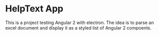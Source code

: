 # HelpText App

This is a project testing Angular 2 with electron.  The idea is to parse an excel document and display it as a styled list of Angular 2 compoents.